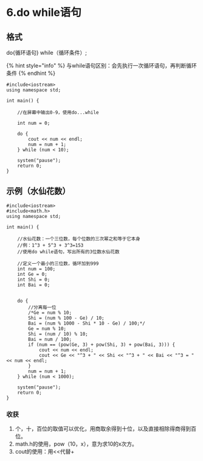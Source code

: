 # 6.do while语句

## 格式

do{循环语句} while（循环条件）;

{% hint style="info" %}
与while语句区别：会先执行一次循环语句，再判断循环条件
{% endhint %}

```
#include<iostream>
using namespace std;

int main() {

	//在屏幕中输出0-9，使用do...while

	int num = 0;

	do {
		cout << num << endl;
		num = num + 1;
	} while (num < 10);

	system("pause");
	return 0;
}
```

## 示例（水仙花数）

```
#include<iostream>
#include<math.h>
using namespace std;

int main() {

	//水仙花数：一个三位数，每个位数的三次幂之和等于它本身
	//例：1^3 + 5^3 + 3^3=153
	//使用do while语句，写出所有的3位数水仙花数

	//定义一个最小的三位数，循环加到999
	int num = 100;
	int Ge = 0;
	int Shi = 0;
	int Bai = 0;


	do {
		//分离每一位
		/*Ge = num % 10;
		Shi = (num % 100 - Ge) / 10;
		Bai = (num % 1000 - Shi * 10 - Ge) / 100;*/
		Ge = num % 10;
		Shi = (num / 10) % 10;
		Bai = num / 100;
		if (num == (pow(Ge, 3) + pow(Shi, 3) + pow(Bai, 3))) {
			cout << num << endl;
			cout << Ge << "^3 + " << Shi << "^3 + " << Bai << "^3 = " << num << endl;
		}
		num = num + 1;
	} while (num < 1000);

	system("pause");
	return 0;
}
```

### 收获

1. 个，十，百位的取值可以优化，用商取余得到十位，以及直接相除得商得到百位。
2. math.h的使用，pow（10，x），意为求10的x次方。
3. cout的使用：用<<代替+
